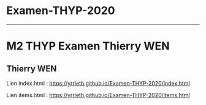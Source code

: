 # Examen-THYP-2020

***

# M2 THYP Examen Thierry WEN

## Thierry WEN

Lien index.html : https://yrrieth.github.io/Examen-THYP-2020/index.html

Lien items.html : https://yrrieth.github.io/Examen-THYP-2020/items.html

